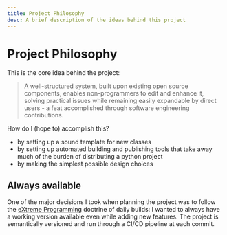 ```yaml
---
title: Project Philosophy
desc: A brief description of the ideas behind this project
---
```


# Project Philosophy

This is the core idea behind the project:

> A well-structured system, built upon existing open source components, enables non-programmers to edit and enhance it, solving practical issues while remaining easily expandable by direct users - a feat accomplished through software engineering contributions.

How do I (hope to) accomplish this?

- by setting up a sound template for new classes
- by setting up automated building and publishing tools that take away much of the burden of distributing a python project
- by making the simplest possible design choices

## Always available

One of the major decisions I took when planning the project was to follow the [eXtreme Programming](http://www.extremeprogramming.org) doctrine of daily builds: I wanted to always have a working version available even while adding new features. The project is semantically versioned and run through a CI/CD pipeline at each commit.
